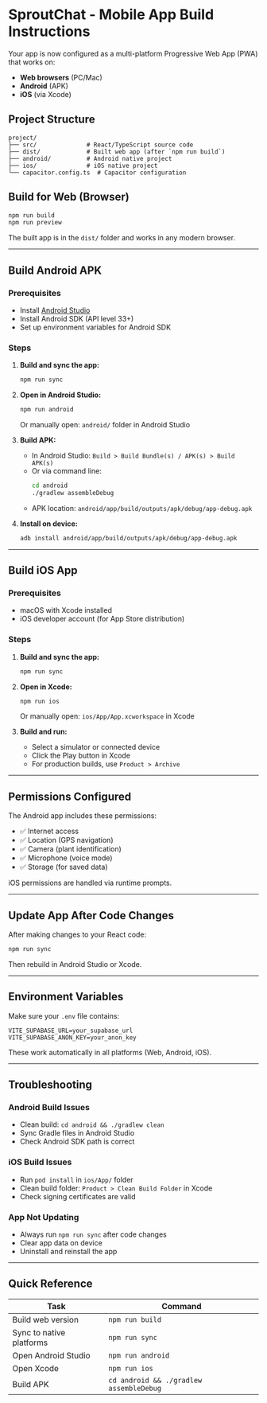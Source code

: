 # SproutChat - Mobile App Build Instructions

Your app is now configured as a multi-platform Progressive Web App (PWA) that works on:
- **Web browsers** (PC/Mac)
- **Android** (APK)
- **iOS** (via Xcode)

## Project Structure

```
project/
├── src/              # React/TypeScript source code
├── dist/             # Built web app (after `npm run build`)
├── android/          # Android native project
├── ios/              # iOS native project
└── capacitor.config.ts  # Capacitor configuration
```

## Build for Web (Browser)

```bash
npm run build
npm run preview
```

The built app is in the `dist/` folder and works in any modern browser.

---

## Build Android APK

### Prerequisites
- Install [Android Studio](https://developer.android.com/studio)
- Install Android SDK (API level 33+)
- Set up environment variables for Android SDK

### Steps

1. **Build and sync the app:**
   ```bash
   npm run sync
   ```

2. **Open in Android Studio:**
   ```bash
   npm run android
   ```
   Or manually open: `android/` folder in Android Studio

3. **Build APK:**
   - In Android Studio: `Build > Build Bundle(s) / APK(s) > Build APK(s)`
   - Or via command line:
     ```bash
     cd android
     ./gradlew assembleDebug
     ```
   - APK location: `android/app/build/outputs/apk/debug/app-debug.apk`

4. **Install on device:**
   ```bash
   adb install android/app/build/outputs/apk/debug/app-debug.apk
   ```

---

## Build iOS App

### Prerequisites
- macOS with Xcode installed
- iOS developer account (for App Store distribution)

### Steps

1. **Build and sync the app:**
   ```bash
   npm run sync
   ```

2. **Open in Xcode:**
   ```bash
   npm run ios
   ```
   Or manually open: `ios/App/App.xcworkspace` in Xcode

3. **Build and run:**
   - Select a simulator or connected device
   - Click the Play button in Xcode
   - For production builds, use `Product > Archive`

---

## Permissions Configured

The Android app includes these permissions:
- ✅ Internet access
- ✅ Location (GPS navigation)
- ✅ Camera (plant identification)
- ✅ Microphone (voice mode)
- ✅ Storage (for saved data)

iOS permissions are handled via runtime prompts.

---

## Update App After Code Changes

After making changes to your React code:

```bash
npm run sync
```

Then rebuild in Android Studio or Xcode.

---

## Environment Variables

Make sure your `.env` file contains:
```
VITE_SUPABASE_URL=your_supabase_url
VITE_SUPABASE_ANON_KEY=your_anon_key
```

These work automatically in all platforms (Web, Android, iOS).

---

## Troubleshooting

### Android Build Issues
- Clean build: `cd android && ./gradlew clean`
- Sync Gradle files in Android Studio
- Check Android SDK path is correct

### iOS Build Issues
- Run `pod install` in `ios/App/` folder
- Clean build folder: `Product > Clean Build Folder` in Xcode
- Check signing certificates are valid

### App Not Updating
- Always run `npm run sync` after code changes
- Clear app data on device
- Uninstall and reinstall the app

---

## Quick Reference

| Task | Command |
|------|---------|
| Build web version | `npm run build` |
| Sync to native platforms | `npm run sync` |
| Open Android Studio | `npm run android` |
| Open Xcode | `npm run ios` |
| Build APK | `cd android && ./gradlew assembleDebug` |
